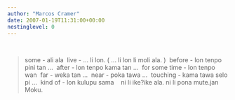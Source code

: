 ```yaml
---
author: "Marcos Cramer"
date: 2007-01-19T11:31:00+00:00
nestinglevel: 0
---
```

 
> some - ali ala 
> live - ... li lon. ( ... li lon li moli ala. ) 
> before - lon tenpo pini tan ... 
> after - lon tenpo kama tan ... 
> for some time - lon tenpo wan 
> far - weka tan ... 
> near - poka tawa ... 
> touching - kama tawa selo pi ... 
> kind of - lon kulupu sama 
> 
> ni li ike?ike ala. ni li pona mute.jan Moku.